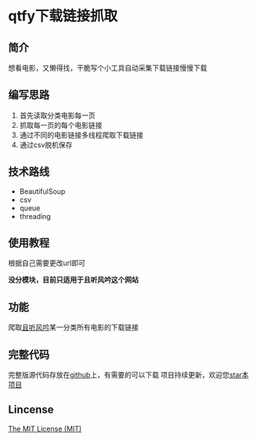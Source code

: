 # qtfy下载链接抓取

## 简介
想看电影，又懒得找，干脆写个小工具自动采集下载链接慢慢下载

## 编写思路
1. 首先读取分类电影每一页
2. 抓取每一页的每个电影链接
3. 通过不同的电影链接多线程爬取下载链接
4. 通过csv脱机保存

## 技术路线
* BeautifulSoup
* csv
* queue
* threading

## 使用教程
根据自己需要更改url即可

**没分模块，目前只适用于且听风吟这个网站**

## 功能
爬取[且听风吟](http://www.qtfy7.com)某一分类所有电影的下载链接

## 完整代码
完整版源代码存放在[github](https://github.com/Bqrookie/project)上，有需要的可以下载
项目持续更新，欢迎您[star本项目](https://github.com/Bqrookie/project)

## Lincense
 [The MIT License (MIT)](http://opensource.org/licenses/MIT)

